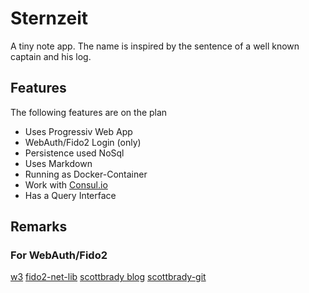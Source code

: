 # Sternzeit
A tiny note app. The name is inspired by the sentence of a well known captain and his log.

## Features
The following features are on the plan

- Uses Progressiv Web App
- WebAuth/Fido2 Login (only)
- Persistence used NoSql
- Uses Markdown
- Running as Docker-Container
- Work with [Consul.io](https://www.consul.io/)
- Has a Query Interface

## Remarks

### For WebAuth/Fido2
[w3](https://www.w3.org/TR/webauthn/)
[fido2-net-lib](https://github.com/abergs/fido2-net-lib)
[scottbrady blog](https://www.scottbrady91.com/FIDO/A-FIDO2-Primer-and-Proof-of-Concept-using-ASPNET-Core)
[scottbrady-git](https://github.com/scottbrady91/Fido2-Poc)
